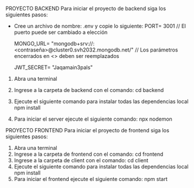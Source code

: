 PROYECTO BACKEND
Para iniciar el proyecto de backend siga los siguientes pasos:
* Cree un archivo de nombre: .env y copie lo siguiente:
    PORT= 3001 // El puerto puede ser cambiado a elección

    MONGO_URL= "mongodb+srv://<nombre>:<contraseña>@cluster0.svh2032.mongodb.net/"  // Los parámetros encerrados en <> deben ser reemplazados

    JWT_SECRET= "Jaqamain3pals"

1. Abra una terminal

2. Ingrese a la carpeta de backend con el comando:
        cd backend

3. Ejecute el siguiente comando para instalar todas las dependencias local
        npm install

4. Para iniciar el server ejecute el siguiente comando:
        npx nodemon

PROYECTO FRONTEND
Para iniciar el proyecto de frontend siga los siguientes pasos:
1. Abra una terminal
2. Ingrese a la carpeta de frontend con el comando:
        cd frontend
3. Ingrese a la carpeta de client con el comando:
        cd client
4. Ejecute el siguiente comando para instalar todas las dependencias local
        npm install
5. Para iniciar el frontend ejecute el siguiente comando:
        npm start
